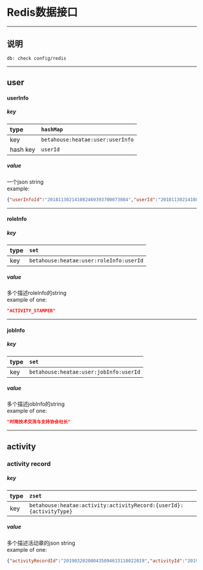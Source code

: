 # Redis数据接口

---
## 说明
```
db: check config/redis
```
---

## user
#### userInfo
##### key

|type|`hashMap`|
|:---|:---|
|key|`betahouse:heatae:user:userInfo`|  
|hash key|`userId`|

##### value
一个json string  
example:
```json
{"userInfoId":"201811302141082469393700073084","userId":"201811302141081651290001201884","stuId":"15901116","realName":"王长饶","sex":"男","major":"机械设计制造及其自动化","classId":"15090111","grade":"2015","enrollDate":1441036800000,"extInfo":{}}
```

---

#### roleInfo
##### key

|type|`set`|
|:---|:---|
|key|`betahouse:heatae:user:roleInfo:userId`|  

##### value
多个描述roleInfo的string  
example of one:
```json
"ACTIVITY_STAMPER"
```

---

#### jobInfo
##### key

|type|`set`|
|:---|:---|
|key|`betahouse:heatae:user:jobInfo:userId`|  

##### value
多个描述jobInfo的string  
example of one:
```json
"时雨技术交流与支持协会社长"
```

---

## activity
### activity record
##### key

|type|`zset`|
|:---|:---|
|key|`betahouse:heatae:activity:activityRecord:{userId}:{activityType}`|  

##### value
多个描述活动章的json string  
example of one:
```json
{"activityRecordId":"201903202000435094633110022019","activityId":"201903201351484863392210012019","userId":"201811302142192259540001201847","scannerUserId":"201811302141557664490001201843","time":0,"type":"lectureActivity","status":"ENABLE","term":"2018B","grades":"","extInfo":{"scannerName":"黄奕雯"},"createTime":1553083243000,"activityName":"《驴得水》话剧公演","organizationMessage":"大学生艺术团","location":null,"startTime":1553078700000,"endTime":1553085900000,"score":null,"activityTime":"0.0","scannerName":"黄奕雯"}
```